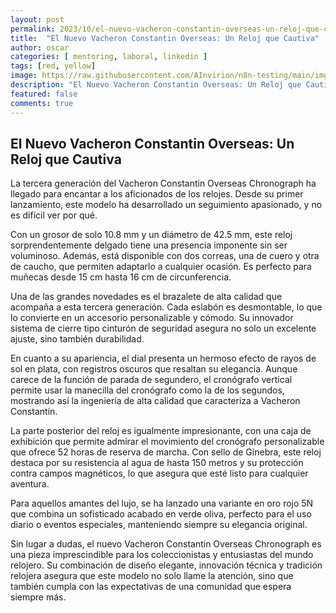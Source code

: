 ```yaml
---
layout: post
permalink: 2023/10/el-nuevo-vacheron-constantin-overseas-un-reloj-que-cautiva
title:  "El Nuevo Vacheron Constantin Overseas: Un Reloj que Cautiva"
author: oscar
categories: [ mentoring, laboral, linkedin ]
tags: [red, yellow]
image: https://raw.githubusercontent.com/AInvirion/n8n-testing/main/imgs/20250330110319.png
description: "El Nuevo Vacheron Constantin Overseas: Un Reloj que Cautiva"
featured: false
comments: true
---
```

## El Nuevo Vacheron Constantin Overseas: Un Reloj que Cautiva

La tercera generación del Vacheron Constantin Overseas Chronograph ha llegado para encantar a los aficionados de los relojes. Desde su primer lanzamiento, este modelo ha desarrollado un seguimiento apasionado, y no es difícil ver por qué.

Con un grosor de solo 10.8 mm y un diámetro de 42.5 mm, este reloj sorprendentemente delgado tiene una presencia imponente sin ser voluminoso. Además, está disponible con dos correas, una de cuero y otra de caucho, que permiten adaptarlo a cualquier ocasión. Es perfecto para muñecas desde 15 cm hasta 16 cm de circunferencia.

Una de las grandes novedades es el brazalete de alta calidad que acompaña a esta tercera generación. Cada eslabón es desmontable, lo que lo convierte en un accesorio personalizable y cómodo. Su innovador sistema de cierre tipo cinturón de seguridad asegura no solo un excelente ajuste, sino también durabilidad.

En cuanto a su apariencia, el dial presenta un hermoso efecto de rayos de sol en plata, con registros oscuros que resaltan su elegancia. Aunque carece de la función de parada de segundero, el cronógrafo vertical permite usar la manecilla del cronógrafo como la de los segundos, mostrando así la ingeniería de alta calidad que caracteriza a Vacheron Constantin.

La parte posterior del reloj es igualmente impresionante, con una caja de exhibición que permite admirar el movimiento del cronógrafo personalizable que ofrece 52 horas de reserva de marcha. Con sello de Ginebra, este reloj destaca por su resistencia al agua de hasta 150 metros y su protección contra campos magnéticos, lo que asegura que esté listo para cualquier aventura.

Para aquellos amantes del lujo, se ha lanzado una variante en oro rojo 5N que combina un sofisticado acabado en verde oliva, perfecto para el uso diario o eventos especiales, manteniendo siempre su elegancia original.

Sin lugar a dudas, el nuevo Vacheron Constantin Overseas Chronograph es una pieza imprescindible para los coleccionistas y entusiastas del mundo relojero. Su combinación de diseño elegante, innovación técnica y tradición relojera asegura que este modelo no solo llame la atención, sino que también cumpla con las expectativas de una comunidad que espera siempre más.